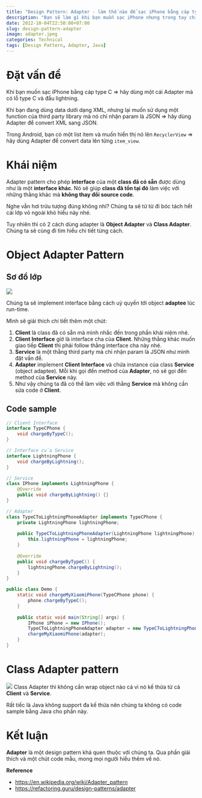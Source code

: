 ```yaml
---
title: "Design Pattern: Adapter - làm thế nào để sạc iPhone bằng cáp type C"
description: "Bạn sẽ làm gì khi bạn muốn sạc iPhone nhưng trong tay chỉ có sợi dây cáp type C."
date: 2022-10-04T22:50:00+07:00
slug: design-pattern-adapter
image: adapter.jpeg
categories: Technical
tags: [Design Pattern, Adapter, Java]
---
```


# Đặt vấn đề
Khi bạn muốn sạc iPhone bằng cáp type C => hãy dùng một cái Adapter mà có lỗ type C và đầu lightning.

Khi bạn đang dùng data dưới dạng XML, nhưng lại muốn sử dụng một function của third party library mà nó chỉ nhận param là JSON => hãy dùng Adapter để convert XML sang JSON.

Trong Android, bạn có một list item và muốn hiển thị nó lên `RecyclerView` => hãy dùng Adapter để convert data lên từng `item_view`.
# Khái niệm
Adapter pattern cho phép **interface** của một **class đã có sẵn** được dùng như là một **interface khác**. Nó sẽ giúp **class đã tồn tại đó** làm việc với những thằng khác mà **không thay đổi source code**.

Nghe vẫn hơi trừu tượng đúng không nhỉ? Chúng ta sẽ từ từ đi bóc tách hết cái lớp vỏ ngoài khó hiểu này nhé.

Tuy nhiên thì có 2 cách dùng adapter là **Object Adapter** và **Class Adapter**. Chúng ta sẽ cùng đi tìm hiểu chi tiết từng cách.
# Object Adapter Pattern
## Sơ đồ lớp
![](https://images.viblo.asia/d9569a80-519f-4188-9484-3dffd19db10c.png)

Chúng ta sẽ implement interface bằng cách uỷ quyền tới object **adaptee** lúc run-time.

Mình sẽ giải thích chi tiết thêm một chút:

1. **Client** là class đã có sẵn mà mình nhắc đến trong phần khái niệm nhé.
2. **Client Interface** giờ là interface cha của **Client**. Những thằng khác muốn giao tiếp **Client** thì phải follow thằng interface cha này nhé.
3. **Service** là một thằng third party mà chỉ nhận param là JSON như mình đặt vấn đề.
4. **Adapter** implement **Client Interface** và chứa instance của class **Service** (object adaptee). Mỗi khi gọi đến method của **Adapter**, nó sẽ gọi đến method của **Service** này.
5. Như vậy chúng ta đã có thể làm việc với thằng **Service** mà không cần sửa code ở **Client**.
## Code sample
```java
// Client Interface
interface TypeCPhone {
    void chargeByTypeC();
}

// Interface của Service
interface LightningPhone {
    void chargeByLightning();
}

// Service
class IPhone implements LightningPhone {
    @Override
    public void chargeByLightning() {}
}

// Adapter
class TypeCToLightningPhoneAdapter implements TypeCPhone {
    private LightningPhone lightningPhone;
    
    public TypeCToLightningPhoneAdapter(LightningPhone lightningPhone) {
        this.lightningPhone = lightningPhone;
    }
    
    @Override
    public void chargeByTypeC() {
        lightningPhone.chargeByLightning();
    }
}

public class Demo {
    static void chargeMyXiaomiPhone(TypeCPhone phone) {
        phone.chargeByTypeC();
    }
    
    public static void main(String[] args) {
        IPhone iPhone = new IPhone();
        TypeCToLightningPhoneAdapter adapter = new TypeCToLightningPhoneAdapter(iPhone);
        chargeMyXiaomiPhone(adapter);
    }
}
```
# Class Adapter pattern
![](https://images.viblo.asia/3d70c8a9-c9cb-4eb6-a0eb-17a0d700acd6.png)
Class Adapter thì không cần wrap object nào cả vì nó kế thừa từ cả **Client** và **Service**. 

Rất tiếc là Java không support đa kế thừa nên chúng ta không có code sample bằng Java cho phần này.

# Kết luận
**Adapter** là một design pattern khá quen thuộc với chúng ta. Qua phần giải thích và một chút code mẫu, mong mọi người hiểu thêm về nó.

**Reference**
- https://en.wikipedia.org/wiki/Adapter_pattern
- https://refactoring.guru/design-patterns/adapter

